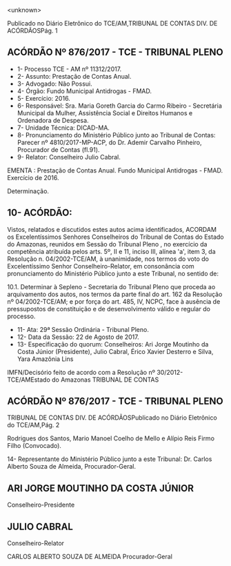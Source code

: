 &lt;unknown&gt;

Publicado  no  Diário Eletrônico do TCE/AM,TRIBUNAL DE CONTAS DIV. DE  ACÓRDÃOSPág. 1

## ACÓRDÃO Nº 876/2017 - TCE - TRIBUNAL PLENO

- 1- Processo TCE - AM nº 11312/2017.
- 2- Assunto: Prestação de Contas Anual.
- 3- Advogado: Não Possui.
- 4- Órgão: Fundo Municipal Antidrogas - FMAD.
- 5- Exercício: 2016.
- 6- Responsável: Sra.  Maria Goreth Garcia do Carmo Ribeiro  - Secretária Municipal da Mulher, Assistência Social e Direitos Humanos e Ordenadora de Despesa.
- 7- Unidade Técnica: DICAD-MA.
- 8- Pronunciamento  do Ministério  Público  junto  ao Tribunal  de Contas: Parecer  nº 4810/2017-MP-ACP, do Dr. Ademir Carvalho Pinheiro, Procurador de Contas (fl.91).
- 9- Relator: Conselheiro Julio Cabral.

EMENTA : Prestação de Contas Anual. Fundo Municipal Antidrogas - FMAD. Exercício de 2016.

Determinação.

## 10-  ACÓRDÃO:

Vistos, relatados e discutidos estes autos acima identificados, ACORDAM os Excelentíssimos Senhores Conselheiros do Tribunal de Contas do Estado do Amazonas, reunidos em Sessão do Tribunal Pleno , no exercício da competência atribuída pelos arts. 5º, II e 11, inciso III, alínea 'a', item 3, da Resolução n. 04/2002-TCE/AM, à unanimidade, nos termos do voto do Excelentíssimo Senhor Conselheiro-Relator, em consonância com pronunciamento do Ministério Público junto a este Tribunal, no sentido de:

10.1. Determinar à  Sepleno  -  Secretaria  do  Tribunal  Pleno  que  proceda  ao arquivamento dos  autos,  nos  termos  da  parte  final  do  art.  162  da Resolução nº 04/2002-TCE/AM; e por força do art. 485, IV, NCPC, face à ausência de pressupostos de constituição e de desenvolvimento válido e regular do processo.

- 11-  Ata: 29ª Sessão Ordinária - Tribunal Pleno.
- 12-  Data da Sessão: 22 de Agosto de 2017.
- 13-  Especificação  do  quorum: Conselheiros: Ari Jorge  Moutinho  da  Costa  Júnior (Presidente), Julio Cabral, Érico Xavier Desterro e Silva, Yara Amazônia  Lins

IMFN/Decisório feito de acordo com a Resolução nº 30/2012-TCE/AMEstado do Amazonas TRIBUNAL DE CONTAS

## ACÓRDÃO Nº 876/2017 - TCE - TRIBUNAL PLENO

TRIBUNAL DE CONTAS DIV. DE  ACÓRDÃOSPublicado  no  Diário Eletrônico do TCE/AM,Pág. 2

Rodrigues  dos  Santos,  Mario  Manoel  Coelho  de  Mello  e  Alípio  Reis  Firmo  Filho (Convocado).

14-  Representante  do  Ministério  Público  junto  a  este Tribunal: Dr. Carlos  Alberto Souza de Almeida, Procurador-Geral.

## ARI JORGE MOUTINHO DA COSTA JÚNIOR

Conselheiro-Presidente

## JULIO CABRAL

Conselheiro-Relator

CARLOS ALBERTO SOUZA DE ALMEIDA Procurador-Geral
